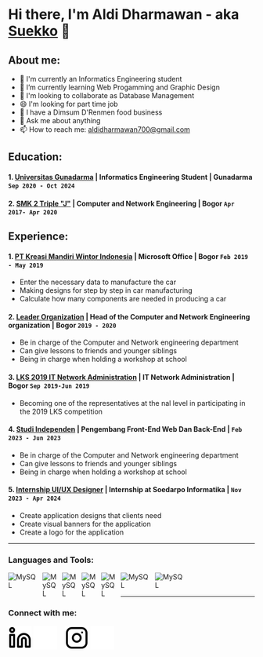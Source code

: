 # Hi there, I'm Aldi Dharmawan - aka [Suekko](https://www.instagram.com/dharmawan.aldi/) 👋
## About me:
- 🔭 I'm currently an Informatics Engineering student
- 🌱 I’m currently learning Web Progamming and Graphic Design
- 👯 I'm looking to collaborate as Database Management
- 😄 I'm looking for part time job
- 🏮 I have a Dimsum D'Renmen food business
- 💬 Ask me about anything
- 📫 How to reach me: aldidharmawan700@gmail.com

## Education:

#### 1. [Universitas Gunadarma](https://gunadarma.ac.id/) | Informatics Engineering Student | Gunadarma `Sep 2020 - Oct 2024`
   
 #### 2. [SMK 2 Triple "J"](http://smk2tj.mysch.id/) | Computer and Network Engineering | Bogor `Apr 2017- Apr 2020`
  

## Experience:
#### 1. [PT Kreasi Mandiri Wintor Indonesia](https://www.kmwi-astra.com/) | Microsoft Office | Bogor `Feb 2019 - May 2019`
   - Enter the necessary data to manufacture the car 
   - Making designs for step by step in car manufacturing
   - Calculate how many components are needed in producing a car
#### 2. [Leader Organization]() | Head of the Computer and Network Engineering organization | Bogor `2019 - 2020`
   - Be in charge of the Computer and Network engineering department 
   - Can give lessons to friends and younger siblings
   - Being in charge when holding a workshop at school
#### 3. [LKS 2019 IT Network Administration]() | IT Network Administration | Bogor `Sep 2019-Jun 2019`
   - Becoming one of the representatives at the nal level in participating in the 2019 LKS competition
#### 4. [Studi Independen]() | Pengembang Front-End Web Dan Back-End | `Feb 2023 - Jun 2023`
   - Be in charge of the Computer and Network engineering department 
   - Can give lessons to friends and younger siblings
   - Being in charge when holding a workshop at school

#### 5. [Internship UI/UX Designer]() | Internship at Soedarpo Informatika | `Nov 2023 - Apr 2024`
   - Create application designs that clients need
   - Create visual banners for the application 
   - Create a logo for the application
---

### Languages and Tools:

[<img align="left" alt="MySQL" width="60px" src="https://www.svgrepo.com/show/303251/mysql-logo.svg" style="padding-right:10px;" />][webdev]
[<img align="left" alt="MySQL" width="30px" src="https://upload.wikimedia.org/wikipedia/commons/thumb/6/61/HTML5_logo_and_wordmark.svg/2048px-HTML5_logo_and_wordmark.svg.png" style="padding-right:10px;" />][webdev]
[<img align="left" alt="MySQL" width="30px" src="https://upload.wikimedia.org/wikipedia/commons/thumb/6/62/CSS3_logo.svg/800px-CSS3_logo.svg.png" style="padding-right:10px;" />][webdev]
[<img align="left" alt="MySQL" width="30px" src="https://www.freepnglogos.com/uploads/javascript-png/png-javascript-badge-picture-8.png" style="padding-right:10px;" />][webdev]
[<img align="left" alt="MySQL" width="30px" src="https://upload.wikimedia.org/wikipedia/commons/thumb/9/9a/Laravel.svg/1200px-Laravel.svg.png" style="padding-right:10px;" />][webdev]
[<img align="left" alt="MySQL" width="60px" src="https://www.coreldraw.com/static/cdgs/images/coreldraw-wordmark-color.png" style="padding-right:10px;" />][webdev]
[<img align="left" alt="MySQL" width="60px" src="https://encrypted-tbn0.gstatic.com/images?q=tbn:ANd9GcQG3nGuq7SSWHYYOxZizr5U9MIv09H0exurKg&s" style="padding-right:10px;" />][webdev]

<br />
<br />

---
### Connect with me:

[![website](./img/linkedin-light.svg)](https://www.linkedin.com/in/aldi-dharmawan-4b76a9221/#gh-light-mode-only)
[![website](./img/linkedin-dark.svg)](https://www.linkedin.com/in/aldi-dharmawan-4b76a9221/#gh-dark-mode-only)
&nbsp;&nbsp;
[![website](./img/instagram-light.svg)](https://www.instagram.com/dharmawan.aldi/#gh-light-mode-only)
[![website](./img/instagram-dark.svg)](https://www.instagram.com/dharmawan.aldi/#gh-dark-mode-only)



[webdev]: https://github.com/Suekko28
